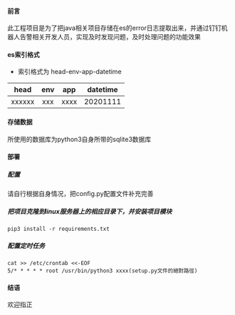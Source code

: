 #### 前言
此工程项目是为了把java相关项目存储在es的error日志提取出来，并通过钉钉机器人告警相关开发人员，实现及时发现问题，及时处理问题的功能效果

#### es索引格式
- 索引格式为
head-env-app-datetime

|   head   |   env   |           app         | datetime |
|:--------:|:-------:|:---------------------:|:--------:|
|  xxxxxx  |   xxx   |           xxxx        | 20201111 |

#### 存储数据
所使用的数据库为python3自身所带的sqlite3数据库

#### 部署

##### 配置
请自行根据自身情况，把config.py配置文件补充完善

##### 把项目克隆到linux服务器上的相应目录下，并安装项目模块
```
pip3 install -r requirements.txt
```

##### 配置定时任务
```
cat >> /etc/crontab <<-EOF
5/* * * * * root /usr/bin/python3 xxxx(setup.py文件的絕對路徑)
```

#### 结语
欢迎指正